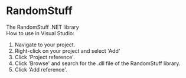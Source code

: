 # RandomStuff

The RandomStuff .NET library  
How to use in Visual Studio:  
1. Navigate to your project.  
2. Right-click on your project and select 'Add'
3. Click 'Project reference'.
4. Click 'Browse' and search for the .dll file of the RandomStuff library.  
5. Click 'Add reference'.
